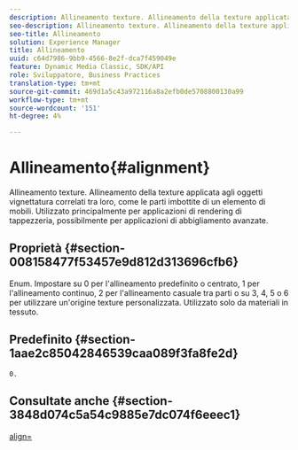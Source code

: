```yaml
---
description: Allineamento texture. Allineamento della texture applicata agli oggetti vignettatura correlati tra loro, come le parti imbottite di un elemento di mobili. Utilizzato principalmente per applicazioni di rendering di tappezzeria, possibilmente per applicazioni di abbigliamento avanzate.
seo-description: Allineamento texture. Allineamento della texture applicata agli oggetti vignettatura correlati tra loro, come le parti imbottite di un elemento di mobili. Utilizzato principalmente per applicazioni di rendering di tappezzeria, possibilmente per applicazioni di abbigliamento avanzate.
seo-title: Allineamento
solution: Experience Manager
title: Allineamento
uuid: c64d7986-9bb9-4566-8e2f-dca7f459049e
feature: Dynamic Media Classic, SDK/API
role: Sviluppatore, Business Practices
translation-type: tm+mt
source-git-commit: 469d1a5c43a972116a8a2efb0de5708800130a99
workflow-type: tm+mt
source-wordcount: '151'
ht-degree: 4%

---
```



# Allineamento{#alignment}

Allineamento texture. Allineamento della texture applicata agli oggetti vignettatura correlati tra loro, come le parti imbottite di un elemento di mobili. Utilizzato principalmente per applicazioni di rendering di tappezzeria, possibilmente per applicazioni di abbigliamento avanzate.

## Proprietà {#section-008158477f53457e9d812d313696cfb6}

Enum. Impostare su 0 per l&#39;allineamento predefinito o centrato, 1 per l&#39;allineamento continuo, 2 per l&#39;allineamento casuale tra parti o su 3, 4, 5 o 6 per utilizzare un&#39;origine texture personalizzata. Utilizzato solo da materiali in tessuto.

## Predefinito {#section-1aae2c85042846539caa089f3fa8fe2d}

`0.`

## Consultate anche {#section-3848d074c5a54c9885e7dc074f6eeec1}

[align=](../../../../../ir-api/http-protocol/image-rendering-api-ref/c-ir-http-protocol-ref/c-ir-http-protocol-command-reference/r-ir-align.md#reference-4d63baa522ce42f9b15167ba34c5c6a7)
